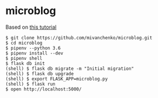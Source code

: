 # microblog
Based on [this tutorial](https://blog.miguelgrinberg.com/post/the-flask-mega-tutorial-part-i-hello-world)

```
$ git clone https://github.com/mivanchenko/microblog.git 
$ cd microblog
$ pipenv --python 3.6
$ pipenv install --dev
$ pipenv shell
$ flask db init
(shell) $ flask db migrate -m "Initial migration"
(shell) $ flask db upgrade
(shell) $ export FLASK_APP=microblog.py
(shell) $ flask run
$ open http://localhost:5000/
```

